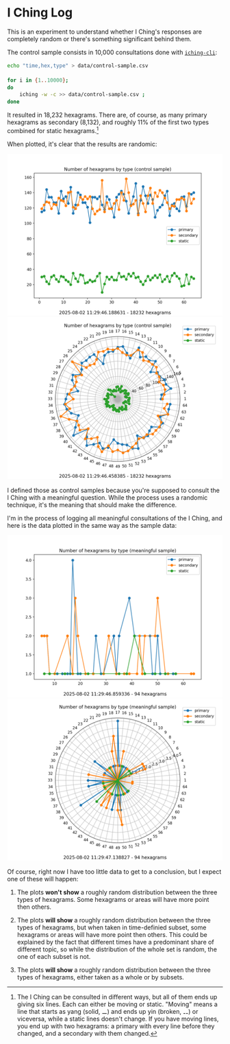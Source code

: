 # I Ching Log

This is an experiment to understand whether I Ching's responses are completely random or there's something significant behind them.

The control sample consists in 10,000 consultations done with [`iching-cli`](https://github.com/cantaprete/iching-cli):

```sh
echo "time,hex,type" > data/control-sample.csv

for i in {1..10000};
do
    iching -w -c >> data/control-sample.csv ;
done
```

It resulted in 18,232 hexagrams. There are, of course, as many primary hexagrams as secondary (8,132), and roughly 11% of the first two types combined for static hexagrams.[^1]

When plotted, it's clear that the results are randomic:

![img](./docs/rand_rect.png)
![img](./docs/rand_radar.png)

I defined those as control samples because you're supposed to consult the I Ching with a meaningful question.  While the process uses a randomic technique, it's the meaning that should make the difference.

I'm in the process of logging all meaningful consultations of the I Ching, and here is the data plotted in the same way as the sample data:

![img](./docs/sig_rect.png)
![img](./docs/sig_radar.png)

Of course, right now I have too little data to get to a conclusion, but I expect one of these will happen:

1. The plots **won't show** a roughly random distribution between the three types of hexagrams.  Some hexagrams or areas will have more point then others.

2. The plots **will show** a roughly random distribution between the three types of hexagrams, but when taken in time-definied subset, some hexagrams or areas will have more point then others.  This could be explained by the fact that different times have a predominant share of different topic, so while the distribution of the whole set is random, the one of each subset is not.

3. The plots **will show** a roughly random distribution between the three types of hexagrams, either taken as a whole or by subsets.

[^1]: The I Ching can be consulted in different ways, but all of them ends up giving six lines. Each can either be moving or static. "Moving" means a line that starts as yang (solid, ⚊) and ends up yin (broken, ⚋) or viceversa, while a static lines doesn't change. If you have moving lines, you end up with two hexagrams: a primary with every line before they changed, and a secondary with them changed.